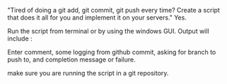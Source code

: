 "Tired of doing a git add, git commit, git push every time? Create a script that does it all for you and implement it on your servers."
Yes.

Run the script from terminal or by using the windows GUI. Output will include :

Enter comment, some logging from github commit, asking for branch to push to, and completion message or failure.

make sure you are running the script in a git repository.

